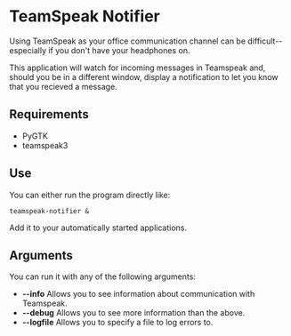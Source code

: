 # TeamSpeak Notifier

Using TeamSpeak as your office communication channel can be difficult-- especially
if you don't have your headphones on.

This application will watch for incoming messages in Teamspeak and, should you
be in a different window, display a notification to let you know that you
recieved a message.

## Requirements

 - PyGTK
 - teamspeak3

## Use

You can either run the program directly like:

    teamspeak-notifier &

Add it to your automatically started applications.

## Arguments

You can run it with any of the following arguments:

 - **--info** Allows you to see information about communication with Teamspeak.
 - **--debug** Allows you to see more information than the above.
 - **--logfile**  Allows you to specify a file to log errors to.


